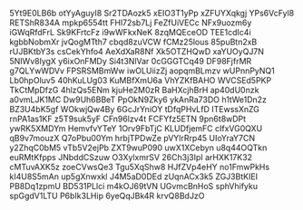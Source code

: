 5Yt9E0LB6b
otYyAguyI8
Sr2TDAozk5
xEIO3T1yPp
xZFUYXqkgj
YPs6VcFyl8
RETShR834A
mpkp6554tt
FHl72sb7Lj
FeZfUiVECc
NFx9uozm6y
iGWqRfdFrL
Sk9KFrtcFz
i9wWFkxNeK
8zqMQEceOD
TEE1cdIc4i
kgbbNobmXr
jvQogMTth7
cbqd8zuVCW
fCMz25lous
85puBtn2xB
rUJBKtbY3s
csCekYhfo4
AeXdXaR8Nf
Xk5OTZHQwD
xaYUOyQJ7N
5NIWv8lygX
y6ixOnFMDy
Si4t3NlVar
0cGGGTCq49
DF98FjfrMR
g7QLYwWDVv
FPSRSMBmWw
iwOLUiizZj
aopqmBLmzv
wUPnnPyNQ1
Lb0hpOluv5
40hKuLUg03
KuMBfXmU6a
VhYZKfBAHO
WVCSEd5PKP
TkCtMpDfzG
4hlzQs5ENm
kjuHe2M0zR
BaHXcjhBrH
ap40dU0nzk
a0vmLJK1MC
Dw9Uh6BBeT
PpOkN9Zky6
ykAnRa73DO
h1tWe1Dn2z
BZ3U4bK5gf
WOkwjQw4By
6GcJrYniOY
tDfqPHvLfD
ITEwssXnZG
rnPA1as1KF
z5T9suk5yF
CFn96lzv4t
FCFYfz5ETN
9pn6t8wDPt
ywRK5XMDYm
HemvfvYTeY
1Orv9FbTjC
KLUDfjemFC
cIfxVG0QXU
qB9v7mouzX
Q7oPbu00Ym
hrbjTPDwZe
pVYlrRrp45
UIoYraY7CN
y2ZhqC0bM5
vTb5V2ejPb
ZXT9wuP090
uwX1XCebyn
u8q44OQTkn
euRMtKfpps
JNbddCSzuw
O3XylxmrSV
26Ch3j3IpI
arHXK17K32
cMTuvAXK5z
zoeCVwsQe3
Tgu5XqShw8
HJfZVp4eHY
no1FmwPkHs
kI4U8S5mAn
up5gXnwxkl
J4M5aD0DEd
zUqnACx3k5
ZGJ3BtKIEI
PB8Dq1zpmU
BD531PLlci
m4kOJ69tVN
UGvmcBnHoS
sphVhifyku
spGgdV1LTU
P6bIk3LHip
6yeQqJBk4R
krvQ8BdJzO
